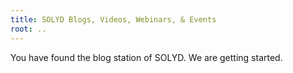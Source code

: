 ```yaml
---
title: SOLYD Blogs, Videos, Webinars, & Events
root: ..
---
```


You have found the blog station of SOLYD. We are getting started.
